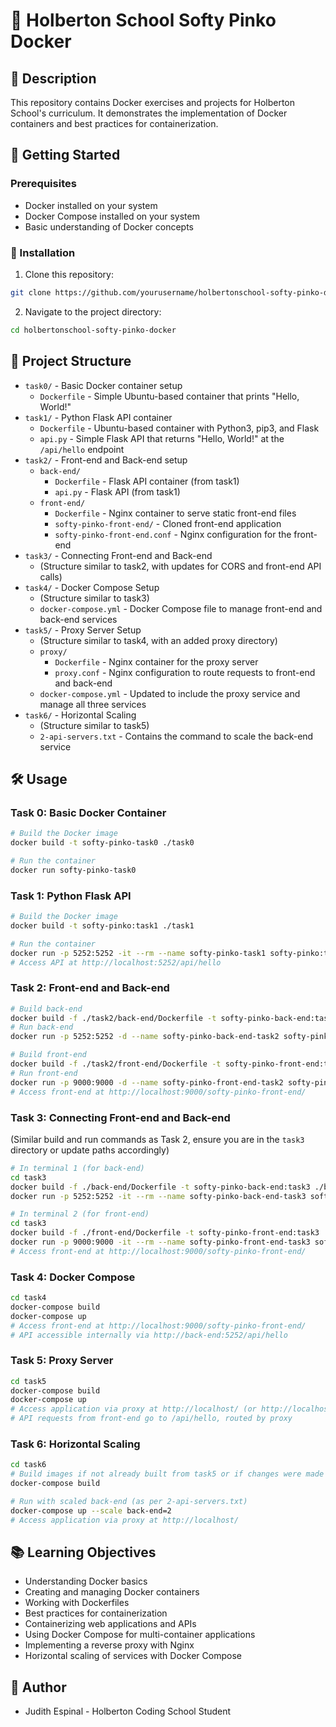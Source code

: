 # 🐳 Holberton School Softy Pinko Docker

## 📝 Description
This repository contains Docker exercises and projects for Holberton School's curriculum. It demonstrates the implementation of Docker containers and best practices for containerization.

## 🚀 Getting Started

### Prerequisites
- Docker installed on your system
- Docker Compose installed on your system
- Basic understanding of Docker concepts

### 🔧 Installation
1. Clone this repository:
```bash
git clone https://github.com/yourusername/holbertonschool-softy-pinko-docker.git
```

2. Navigate to the project directory:
```bash
cd holbertonschool-softy-pinko-docker
```

## 📁 Project Structure
- `task0/` - Basic Docker container setup
  - `Dockerfile` - Simple Ubuntu-based container that prints "Hello, World!"
- `task1/` - Python Flask API container
  - `Dockerfile` - Ubuntu-based container with Python3, pip3, and Flask
  - `api.py` - Simple Flask API that returns "Hello, World!" at the `/api/hello` endpoint
- `task2/` - Front-end and Back-end setup
  - `back-end/`
    - `Dockerfile` - Flask API container (from task1)
    - `api.py` - Flask API (from task1)
  - `front-end/`
    - `Dockerfile` - Nginx container to serve static front-end files
    - `softy-pinko-front-end/` - Cloned front-end application
    - `softy-pinko-front-end.conf` - Nginx configuration for the front-end
- `task3/` - Connecting Front-end and Back-end
  - (Structure similar to task2, with updates for CORS and front-end API calls)
- `task4/` - Docker Compose Setup
  - (Structure similar to task3)
  - `docker-compose.yml` - Docker Compose file to manage front-end and back-end services
- `task5/` - Proxy Server Setup
  - (Structure similar to task4, with an added proxy directory)
  - `proxy/`
    - `Dockerfile` - Nginx container for the proxy server
    - `proxy.conf` - Nginx configuration to route requests to front-end and back-end
  - `docker-compose.yml` - Updated to include the proxy service and manage all three services
- `task6/` - Horizontal Scaling
  - (Structure similar to task5)
  - `2-api-servers.txt` - Contains the command to scale the back-end service

## 🛠️ Usage

### Task 0: Basic Docker Container
```bash
# Build the Docker image
docker build -t softy-pinko-task0 ./task0

# Run the container
docker run softy-pinko-task0
```

### Task 1: Python Flask API
```bash
# Build the Docker image
docker build -t softy-pinko:task1 ./task1

# Run the container
docker run -p 5252:5252 -it --rm --name softy-pinko-task1 softy-pinko:task1
# Access API at http://localhost:5252/api/hello
```

### Task 2: Front-end and Back-end
```bash
# Build back-end
docker build -f ./task2/back-end/Dockerfile -t softy-pinko-back-end:task2 ./task2/back-end
# Run back-end
docker run -p 5252:5252 -d --name softy-pinko-back-end-task2 softy-pinko-back-end:task2

# Build front-end
docker build -f ./task2/front-end/Dockerfile -t softy-pinko-front-end:task2 ./task2/front-end
# Run front-end
docker run -p 9000:9000 -d --name softy-pinko-front-end-task2 softy-pinko-front-end:task2
# Access front-end at http://localhost:9000/softy-pinko-front-end/
```

### Task 3: Connecting Front-end and Back-end
(Similar build and run commands as Task 2, ensure you are in the `task3` directory or update paths accordingly)
```bash
# In terminal 1 (for back-end)
cd task3
docker build -f ./back-end/Dockerfile -t softy-pinko-back-end:task3 ./back-end
docker run -p 5252:5252 -it --rm --name softy-pinko-back-end-task3 softy-pinko-back-end:task3

# In terminal 2 (for front-end)
cd task3
docker build -f ./front-end/Dockerfile -t softy-pinko-front-end:task3 ./front-end
docker run -p 9000:9000 -it --rm --name softy-pinko-front-end-task3 softy-pinko-front-end:task3
# Access front-end at http://localhost:9000/softy-pinko-front-end/
```

### Task 4: Docker Compose
```bash
cd task4
docker-compose build
docker-compose up
# Access front-end at http://localhost:9000/softy-pinko-front-end/
# API accessible internally via http://back-end:5252/api/hello
```

### Task 5: Proxy Server
```bash
cd task5
docker-compose build
docker-compose up
# Access application via proxy at http://localhost/ (or http://localhost/softy-pinko-front-end/)
# API requests from front-end go to /api/hello, routed by proxy
```

### Task 6: Horizontal Scaling
```bash
cd task6
# Build images if not already built from task5 or if changes were made
docker-compose build 

# Run with scaled back-end (as per 2-api-servers.txt)
docker-compose up --scale back-end=2
# Access application via proxy at http://localhost/
```

## 📚 Learning Objectives
- Understanding Docker basics
- Creating and managing Docker containers
- Working with Dockerfiles
- Best practices for containerization
- Containerizing web applications and APIs
- Using Docker Compose for multi-container applications
- Implementing a reverse proxy with Nginx
- Horizontal scaling of services with Docker Compose

## 👤 Author
- Judith Espinal - Holberton Coding School Student